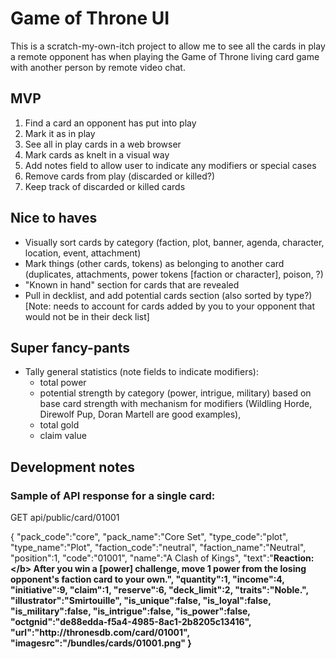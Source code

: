 # Game of Throne UI

This is a scratch-my-own-itch project to allow me to see all the cards in play a remote opponent has when playing the Game of Throne living card game with another person by remote video chat.

## MVP

1. Find a card an opponent has put into play
2. Mark it as in play
3. See all in play cards in a web browser
4. Mark cards as knelt in a visual way
5. Add notes field to allow user to indicate any modifiers or special cases
6. Remove cards from play (discarded or killed?)
7. Keep track of discarded or killed cards

## Nice to haves

* Visually sort cards by category (faction, plot, banner, agenda, character, location, event, attachment)
* Mark things (other cards, tokens) as belonging to another card (duplicates, attachments, power tokens [faction or character], poison, ?)
* "Known in hand" section for cards that are revealed
* Pull in decklist, and add potential cards section (also sorted by type?) [Note: needs to account for cards added by you to your opponent that would not be in their deck list]

## Super fancy-pants
* Tally general statistics (note fields to indicate modifiers):
    * total power
    * potential strength by category (power, intrigue, military) based on base card strength with mechanism for modifiers (Wildling Horde, Direwolf Pup, Doran Martell are good examples),
    * total gold
    * claim value

## Development notes

### Sample of API response for a single card:

GET api/public/card/01001

{
   "pack_code":"core",
   "pack_name":"Core Set",
   "type_code":"plot",
   "type_name":"Plot",
   "faction_code":"neutral",
   "faction_name":"Neutral",
   "position":1,
   "code":"01001",
   "name":"A Clash of Kings",
   "text":"<b>Reaction:<\/b> After you win a [power] challenge, move 1 power from the losing opponent's faction card to your own.",
   "quantity":1,
   "income":4,
   "initiative":9,
   "claim":1,
   "reserve":6,
   "deck_limit":2,
   "traits":"Noble.",
   "illustrator":"Smirtouille",
   "is_unique":false,
   "is_loyal":false,
   "is_military":false,
   "is_intrigue":false,
   "is_power":false,
   "octgnid":"de88edda-f5a4-4985-8ac1-2b8205c13416",
   "url":"http:\/\/thronesdb.com\/card\/01001",
   "imagesrc":"\/bundles\/cards\/01001.png"
}
